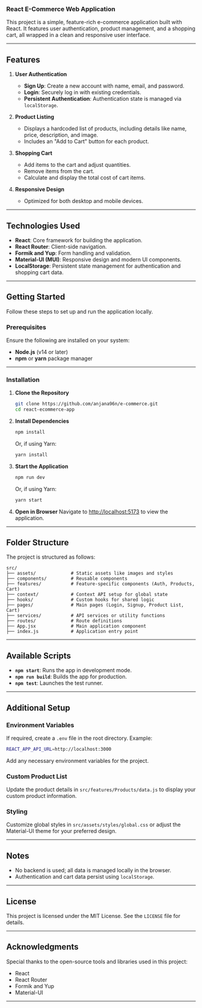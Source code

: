 ### **React E-Commerce Web Application**

This project is a simple, feature-rich e-commerce application built with React. It features user authentication, product management, and a shopping cart, all wrapped in a clean and responsive user interface.

---

## **Features**

1. **User Authentication**
   - **Sign Up**: Create a new account with name, email, and password.
   - **Login**: Securely log in with existing credentials.
   - **Persistent Authentication**: Authentication state is managed via `localStorage`.

2. **Product Listing**
   - Displays a hardcoded list of products, including details like name, price, description, and image.
   - Includes an "Add to Cart" button for each product.

3. **Shopping Cart**
   - Add items to the cart and adjust quantities.
   - Remove items from the cart.
   - Calculate and display the total cost of cart items.

4. **Responsive Design**
   - Optimized for both desktop and mobile devices.

---

## **Technologies Used**

- **React**: Core framework for building the application.
- **React Router**: Client-side navigation.
- **Formik and Yup**: Form handling and validation.
- **Material-UI (MUI)**: Responsive design and modern UI components.
- **LocalStorage**: Persistent state management for authentication and shopping cart data.

---

## **Getting Started**

Follow these steps to set up and run the application locally.

### **Prerequisites**

Ensure the following are installed on your system:
- **Node.js** (v14 or later)
- **npm** or **yarn** package manager

---

### **Installation**

1. **Clone the Repository**
   ```bash
   git clone https://github.com/anjana96n/e-commerce.git
   cd react-ecommerce-app
   ```

2. **Install Dependencies**
   ```bash
   npm install
   ```
   Or, if using Yarn:
   ```bash
   yarn install
   ```

3. **Start the Application**
   ```bash
   npm run dev
   ```
   Or, if using Yarn:
   ```bash
   yarn start
   ```

4. **Open in Browser**
   Navigate to [http://localhost:5173](http://localhost:5173) to view the application.

---

## **Folder Structure**

The project is structured as follows:

```
src/
├── assets/             # Static assets like images and styles
├── components/         # Reusable components
├── features/           # Feature-specific components (Auth, Products, Cart)
├── context/            # Context API setup for global state
├── hooks/              # Custom hooks for shared logic
├── pages/              # Main pages (Login, Signup, Product List, Cart)
├── services/           # API services or utility functions
├── routes/             # Route definitions
├── App.jsx             # Main application component
├── index.js            # Application entry point
```

---

## **Available Scripts**

- **`npm start`**: Runs the app in development mode.
- **`npm run build`**: Builds the app for production.
- **`npm test`**: Launches the test runner.

---

## **Additional Setup**

### **Environment Variables**
If required, create a `.env` file in the root directory. Example:
```bash
REACT_APP_API_URL=http://localhost:3000
```
Add any necessary environment variables for the project.

### **Custom Product List**
Update the product details in `src/features/Products/data.js` to display your custom product information.

### **Styling**
Customize global styles in `src/assets/styles/global.css` or adjust the Material-UI theme for your preferred design.

---

## **Notes**
- No backend is used; all data is managed locally in the browser.
- Authentication and cart data persist using `localStorage`.

---

## **License**

This project is licensed under the MIT License. See the `LICENSE` file for details.

---

## **Acknowledgments**

Special thanks to the open-source tools and libraries used in this project:
- React
- React Router
- Formik and Yup
- Material-UI

--- 
